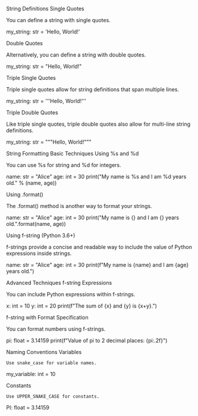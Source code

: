 String Definitions
Single Quotes

You can define a string with single quotes.

my_string: str = 'Hello, World!'

Double Quotes

Alternatively, you can define a string with double quotes.

my_string: str = "Hello, World!"

Triple Single Quotes

Triple single quotes allow for string definitions that span multiple lines.

my_string: str = '''Hello,
World!'''

Triple Double Quotes

Like triple single quotes, triple double quotes also allow for multi-line string definitions.

my_string: str = """Hello,
World!"""

String Formatting
Basic Techniques
Using %s and %d

You can use %s for string and %d for integers.

name: str = "Alice"
age: int = 30
print("My name is %s and I am %d years old." % (name, age))

Using .format()

The .format() method is another way to format your strings.

name: str = "Alice"
age: int = 30
print("My name is {} and I am {} years old.".format(name, age))

Using f-string (Python 3.6+)

f-strings provide a concise and readable way to include the value of Python expressions inside strings.

name: str = "Alice"
age: int = 30
print(f"My name is {name} and I am {age} years old.")

Advanced Techniques
f-string Expressions

You can include Python expressions within f-strings.

x: int = 10
y: int = 20
print(f"The sum of {x} and {y} is {x+y}.")

f-string with Format Specification

You can format numbers using f-strings.

pi: float = 3.14159
print(f"Value of pi to 2 decimal places: {pi:.2f}")

Naming Conventions
Variables

    Use snake_case for variable names.

my_variable: int = 10

Constants

    Use UPPER_SNAKE_CASE for constants.

PI: float = 3.14159